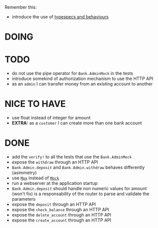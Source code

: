 Remember this:

* introduce the use of [typespecs and behaviours](https://elixir-lang.org/getting-started/typespecs-and-behaviours.html)

# DOING

# TODO

* do not use the pipe operator for `Bank.AdminMock` in the tests
* introduce somekind of authorization mechanism to use the HTTP API
* as an `admin` I can transfer money from an existing account to another

# NICE TO HAVE

* use float instead of integer for amount
* **EXTRA:** as a `customer` I can create more than one bank account

# DONE

* add the `verify!` to all the tests that use the `Bank.AdminMock`
* expose the `withdraw` through an HTTP API
* `Bank.Admin.deposit` and `Bank.Admin.withdraw` behaves differently (asimmetry)
* use [`Mox`](https://hexdocs.pm/mox/Mox.html) instead of [`Mock`](https://github.com/jjh42/mock)
* run a webserver at the application startup
* `Bank.Admin.deposit` should handle non numeric values for amount (won't fix)
   is a responsability of the router to parse and validate the parameters
* expose the `deposit` through an HTTP API
* expose the `check_balance` through an HTTP API
* expose the `delete_account` through an HTTP API
* expose the `create_account` through an HTTP API
